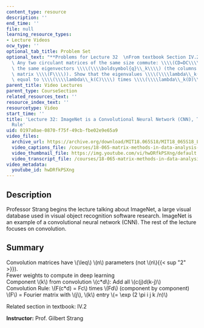 ```yaml
---
content_type: resource
description: ''
end_time: ''
file: null
learning_resource_types:
- Lecture Videos
ocw_type: ''
optional_tab_title: Problem Set
optional_text: "**Problems for Lecture 32  \nFrom textbook Section IV.2**\n\n4\\.\
  \ Any two circulant matrices of the same size commute: \\\\(CD=DC\\\\). They have\
  \ the same eigenvectors \\\\(\\\\boldsymbol{q}\\_k\\\\) (the columns of the Fourier\
  \ matrix \\\\(F\\\\)). Show that the eigenvalues \\\\(\\\\lambda\\_k(CD)\\\\) are\
  \ equal to \\\\(\\\\lambda\\_k(C)\\\\) times \\\\(\\\\lambda\\_k(D)\\\\)."
parent_title: Video Lectures
parent_type: CourseSection
related_resources_text: ''
resource_index_text: ''
resourcetype: Video
start_time: ''
title: 'Lecture 32: ImageNet is a Convolutional Neural Network (CNN), The Convolution
  Rule'
uid: 0197a0ae-0870-f75f-49cb-fbe02e9e65a9
video_files:
  archive_url: https://archive.org/download/MIT18.065S18/MIT18_065S18_Lecture32_300k.mp4
  video_captions_file: /courses/18-065-matrix-methods-in-data-analysis-signal-processing-and-machine-learning-spring-2018/bce815326359585daa637823cd6e6a46_hwDRfkPSXng.vtt
  video_thumbnail_file: https://img.youtube.com/vi/hwDRfkPSXng/default.jpg
  video_transcript_file: /courses/18-065-matrix-methods-in-data-analysis-signal-processing-and-machine-learning-spring-2018/f05ad51e5ee027dee95a998604e0dfdf_hwDRfkPSXng.pdf
video_metadata:
  youtube_id: hwDRfkPSXng
---
```


Description
-----------

Professor Strang begins the lecture talking about ImageNet, a large visual database used in visual object recognition software research. ImageNet is an example of a convolutional neural network (CNN). The rest of the lecture focuses on convolution.

Summary
-------

Convolution matrices have \\(\\leq\\) \\(n\\) parameters (not \\(n\\){{< sup "2" >}}).  
Fewer weights to compute in deep learning  
Component \\(k\\) from convolution \\(c\*d\\): Add all \\(c(j)d(k-j)\\)  
Convolution Rule: \\(F(c\*d) = Fc\\) times \\(Fd\\) (component by component)  
\\(F\\) = Fourier matrix with \\(j\\), \\(k\\) entry \\(= \\exp (2 \\pi i j k /n)\\)

Related section in textbook: IV.2

**Instructor:** Prof. Gilbert Strang

